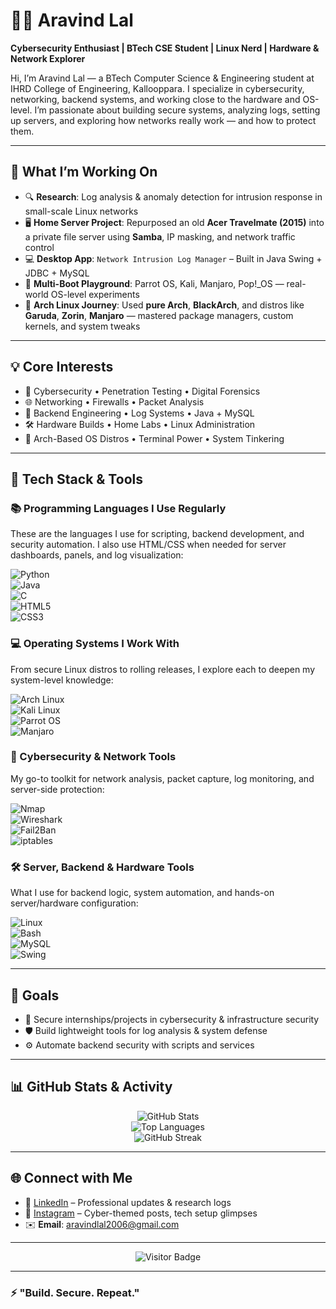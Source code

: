 # 👨‍💻 Aravind Lal

**Cybersecurity Enthusiast | BTech CSE Student | Linux Nerd | Hardware & Network Explorer**

Hi, I’m Aravind Lal — a BTech Computer Science & Engineering student at IHRD College of Engineering, Kallooppara. I specialize in cybersecurity, networking, backend systems, and working close to the hardware and OS-level. I’m passionate about building secure systems, analyzing logs, setting up servers, and exploring how networks really work — and how to protect them.

---

## 🚀 What I’m Working On

- 🔍 **Research**: Log analysis & anomaly detection for intrusion response in small-scale Linux networks  
- 🖥️ **Home Server Project**: Repurposed an old **Acer Travelmate (2015)** into a private file server using **Samba**, IP masking, and network traffic control  
- 💻 **Desktop App**: `Network Intrusion Log Manager` – Built in Java Swing + JDBC + MySQL  
- 🧪 **Multi-Boot Playground**: Parrot OS, Kali, Manjaro, Pop!_OS — real-world OS-level experiments  
- 🧠 **Arch Linux Journey**: Used **pure Arch**, **BlackArch**, and distros like **Garuda**, **Zorin**, **Manjaro** — mastered package managers, custom kernels, and system tweaks  

---

## 💡 Core Interests

- 🔐 Cybersecurity • Penetration Testing • Digital Forensics  
- 🌐 Networking • Firewalls • Packet Analysis  
- 🧱 Backend Engineering • Log Systems • Java + MySQL  
- 🛠️ Hardware Builds • Home Labs • Linux Administration  
- 🧠 Arch-Based OS Distros • Terminal Power • System Tinkering  

---

## 🧰 Tech Stack & Tools

### 📚 Programming Languages I Use Regularly

These are the languages I use for scripting, backend development, and security automation. I also use HTML/CSS when needed for server dashboards, panels, and log visualization:

![Python](https://img.shields.io/badge/Python-3670A0?style=for-the-badge&logo=python&logoColor=white)  
![Java](https://img.shields.io/badge/Java-ED8B00?style=for-the-badge&logo=java&logoColor=white)  
![C](https://img.shields.io/badge/C-00599C?style=for-the-badge&logo=c&logoColor=white)  
![HTML5](https://img.shields.io/badge/HTML5-E34F26?style=for-the-badge&logo=html5&logoColor=white)  
![CSS3](https://img.shields.io/badge/CSS3-1572B6?style=for-the-badge&logo=css3&logoColor=white)


### 💻 Operating Systems I Work With

From secure Linux distros to rolling releases, I explore each to deepen my system-level knowledge:
 
![Arch Linux](https://img.shields.io/badge/Arch-1793D1?style=for-the-badge&logo=arch-linux&logoColor=white)  
![Kali Linux](https://img.shields.io/badge/Kali-557C94?style=for-the-badge&logo=kali-linux&logoColor=white)  
![Parrot OS](https://img.shields.io/badge/Parrot-1F9AFE?style=for-the-badge&logo=parrot-security&logoColor=white)  
![Manjaro](https://img.shields.io/badge/Manjaro-35BF5C?style=for-the-badge&logo=manjaro&logoColor=white)

### 🔐 Cybersecurity & Network Tools

My go-to toolkit for network analysis, packet capture, log monitoring, and server-side protection:

![Nmap](https://img.shields.io/badge/Nmap-004d7a?style=for-the-badge&logo=nmap&logoColor=white)  
![Wireshark](https://img.shields.io/badge/Wireshark-1679A7?style=for-the-badge&logo=wireshark&logoColor=white)  
![Fail2Ban](https://img.shields.io/badge/Fail2Ban-blue?style=for-the-badge)  
![iptables](https://img.shields.io/badge/iptables-grey?style=for-the-badge)

### 🛠️ Server, Backend & Hardware Tools

What I use for backend logic, system automation, and hands-on server/hardware configuration:

![Linux](https://img.shields.io/badge/Linux-FCC624?style=for-the-badge&logo=linux&logoColor=black)  
![Bash](https://img.shields.io/badge/Bash-121011?style=for-the-badge&logo=gnubash&logoColor=white)  
![MySQL](https://img.shields.io/badge/MySQL-00000F?style=for-the-badge&logo=mysql&logoColor=white)  
![Swing](https://img.shields.io/badge/Swing-A100FF?style=for-the-badge)

---

## 🎯 Goals

- 🔐 Secure internships/projects in cybersecurity & infrastructure security  
- 🛡️ Build lightweight tools for log analysis & system defense  
- ⚙️ Automate backend security with scripts and services  

---


## 📊 GitHub Stats & Activity

<div align="center">

<!-- Stats with timestamp query to force refresh -->
![GitHub Stats](https://github-readme-stats.vercel.app/api?username=mfscpayload-690&show_icons=true&theme=tokyonight&hide_border=true&border_radius=12&t=3)  
![Top Languages](https://github-readme-stats.vercel.app/api/top-langs/?username=mfscpayload-690&layout=compact&theme=tokyonight&hide_border=true&border_radius=12&t=44)  
![GitHub Streak](https://streak-stats.vercel.app/?user=mfscpayload-690&theme=tokyonight&hide_border=true&border_radius=12&t=43)

</div>


---

## 🌐 Connect with Me

- 📍 [LinkedIn](https://www.linkedin.com/in/aravindlal8086/) – Professional updates & research logs  
- 📸 [Instagram](https://www.instagram.com/mfscpayload_690_) – Cyber-themed posts, tech setup glimpses  
- ✉️ **Email**: aravindlal2006@gmail.com  

---

<div align="center">
  
![Visitor Badge](https://komarev.com/ghpvc/?username=mfscpayload-690&label=Profile%20Views&color=blue&style=flat-square)

</div>

---

### ⚡ "Build. Secure. Repeat."
